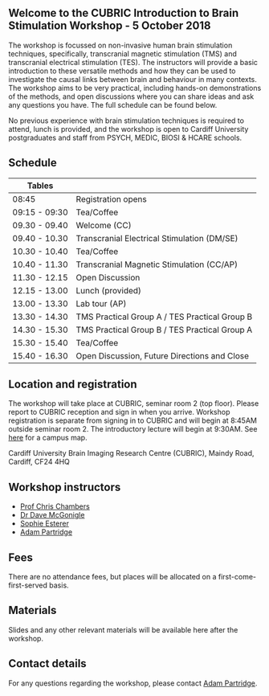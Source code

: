 ## Welcome to the CUBRIC Introduction to Brain Stimulation Workshop - 5 October 2018

The workshop is focussed on non-invasive human brain stimulation techniques, specifically, transcranial magnetic stimulation (TMS) and transcranial electrical stimulation (TES). The instructors  will provide a basic introduction to these versatile methods and how they can be used to investigate the causal links between brain and behaviour in many contexts. The workshop aims to be very practical, including hands-on demonstrations of the methods, and open discussions where you can share ideas and ask any questions you have. The full schedule can be found below.

No previous experience with brain stimulation techniques is required to attend, lunch is provided,  and the workshop is open to Cardiff University postgraduates and staff from PSYCH, MEDIC, BIOSI & HCARE schools.

## Schedule

| Tables        |                                                 |
| ------------- |------------------------------------------------ |
| 08:45         | Registration opens                              |
| 09:15 - 09:30 | Tea/Coffee                                      |
| 09.30 - 09.40 | Welcome (CC)                                    |
| 09.40 - 10.30	| Transcranial Electrical Stimulation (DM/SE)     |
| 10.30 - 10.40	| Tea/Coffee                                      |
| 10.40 - 11.30	| Transcranial Magnetic Stimulation (CC/AP)       |
| 11.30 - 12.15	| Open Discussion                                 |
| 12.15 - 13.00	| Lunch (provided)                                |
| 13.00 - 13.30	| Lab tour (AP)                                   |
| 13.30 - 14.30	| TMS Practical Group A / TES Practical Group B   |
| 14.30 - 15.30	| TMS Practical Group B / TES Practical Group A   |
| 15.30 - 15.40	| Tea/Coffee                                      |
| 15.40 - 16.30	| Open Discussion, Future Directions and Close    |

## Location and registration

The workshop will take place at CUBRIC, seminar room 2 (top floor). Please report to CUBRIC reception and sign in when you arrive. Workshop registration is separate from signing in to CUBRIC and will begin at 8:45AM outside seminar room 2. The introductory lecture will begin at 9:30AM. See [here](https://www.cardiff.ac.uk/visit/map) for a campus map.

Cardiff University Brain Imaging Research Centre (CUBRIC),
Maindy Road,
Cardiff,
CF24 4HQ

## Workshop instructors

- [Prof Chris Chambers](https://www.cardiff.ac.uk/people/view/133632-chambers-chris)
- [Dr Dave McGonigle](https://www.cardiff.ac.uk/people/view/1156531-mcgonigle-david)
- [Sophie Esterer](https://www.cardiff.ac.uk/people/research-students/view/1185234-esterer-sophie)
- [Adam Partridge](https://www.cardiff.ac.uk/people/view/1273362-)

## Fees

There are no attendance fees, but places will be allocated on a first-come-first-served basis. 

## Materials

Slides and any other relevant materials will be available here after the workshop.

## Contact details

For any questions regarding the workshop, please contact [Adam Partridge](https://www.cardiff.ac.uk/people/view/1273362-).
